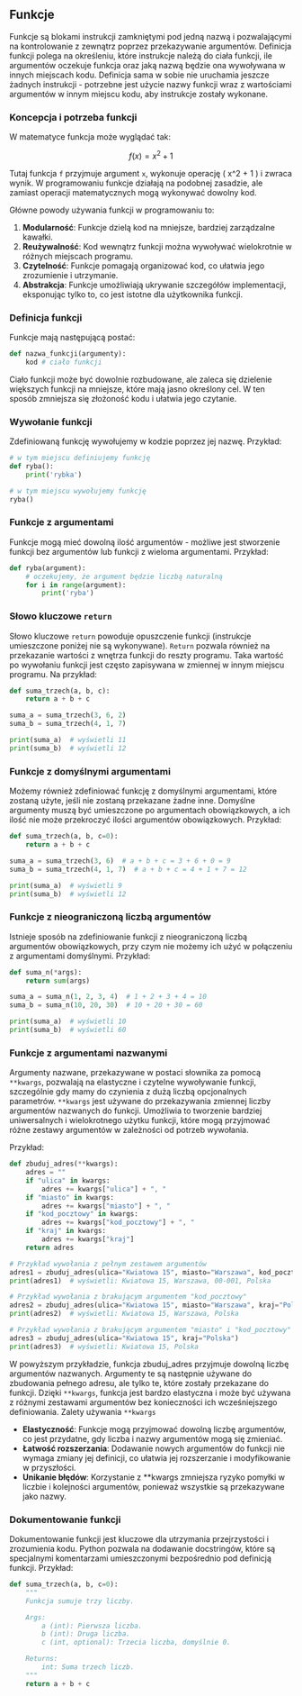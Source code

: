 ## Funkcje

Funkcje są blokami instrukcji zamkniętymi pod jedną nazwą i pozwalającymi na kontrolowanie z zewnątrz poprzez przekazywanie argumentów. Definicja funkcji polega na określeniu, które instrukcje należą do ciała funkcji, ile argumentów oczekuje funkcja oraz jaką nazwą będzie ona wywoływana w innych miejscach kodu. Definicja sama w sobie nie uruchamia jeszcze żadnych instrukcji - potrzebne jest użycie nazwy funkcji wraz z wartościami argumentów w innym miejscu kodu, aby instrukcje zostały wykonane.

### Koncepcja i potrzeba funkcji

W matematyce funkcja może wyglądać tak:

$$f(x) = x^2 + 1$$

Tutaj funkcja `f` przyjmuje argument `x`, wykonuje operację \( x^2 + 1 \) i zwraca wynik. W programowaniu funkcje działają na podobnej zasadzie, ale zamiast operacji matematycznych mogą wykonywać dowolny kod.

Główne powody używania funkcji w programowaniu to:

1. **Modularność**: Funkcje dzielą kod na mniejsze, bardziej zarządzalne kawałki.
2. **Reużywalność**: Kod wewnątrz funkcji można wywoływać wielokrotnie w różnych miejscach programu.
3. **Czytelność**: Funkcje pomagają organizować kod, co ułatwia jego zrozumienie i utrzymanie.
4. **Abstrakcja**: Funkcje umożliwiają ukrywanie szczegółów implementacji, eksponując tylko to, co jest istotne dla użytkownika funkcji.

### Definicja funkcji

Funkcje mają następującą postać:

```python
def nazwa_funkcji(argumenty):
    kod # ciało funkcji
```

Ciało funkcji może być dowolnie rozbudowane, ale zaleca się dzielenie większych funkcji na mniejsze, które mają jasno określony cel. W ten sposób zmniejsza się złożoność kodu i ułatwia jego czytanie.

### Wywołanie funkcji

Zdefiniowaną funkcję wywołujemy w kodzie poprzez jej nazwę. Przykład:

```python
# w tym miejscu definiujemy funkcję
def ryba():
    print('rybka')

# w tym miejscu wywołujemy funkcję
ryba()
```

### Funkcje z argumentami

Funkcje mogą mieć dowolną ilość argumentów - możliwe jest stworzenie funkcji bez argumentów lub funkcji z wieloma argumentami. Przykład:

```python
def ryba(argument):
    # oczekujemy, że argument będzie liczbą naturalną
    for i in range(argument):
        print('ryba')
```

### Słowo kluczowe `return`

Słowo kluczowe `return` powoduje opuszczenie funkcji (instrukcje umieszczone poniżej nie są wykonywane). `Return` pozwala również na przekazanie wartości z wnętrza funkcji do reszty programu. Taka wartość po wywołaniu funkcji jest często zapisywana w zmiennej w innym miejscu programu. Na przykład:

```python
def suma_trzech(a, b, c):
    return a + b + c

suma_a = suma_trzech(3, 6, 2)
suma_b = suma_trzech(4, 1, 7)

print(suma_a)  # wyświetli 11
print(suma_b)  # wyświetli 12
```

### Funkcje z domyślnymi argumentami

Możemy również zdefiniować funkcję z domyślnymi argumentami, które zostaną użyte, jeśli nie zostaną przekazane żadne inne. Domyślne argumenty muszą być umieszczone po argumentach obowiązkowych, a ich ilość nie może przekroczyć ilości argumentów obowiązkowych. Przykład:

```python
def suma_trzech(a, b, c=0):
    return a + b + c

suma_a = suma_trzech(3, 6)  # a + b + c = 3 + 6 + 0 = 9
suma_b = suma_trzech(4, 1, 7)  # a + b + c = 4 + 1 + 7 = 12

print(suma_a)  # wyświetli 9
print(suma_b)  # wyświetli 12
```

### Funkcje z nieograniczoną liczbą argumentów

Istnieje sposób na zdefiniowanie funkcji z nieograniczoną liczbą argumentów obowiązkowych, przy czym nie możemy ich użyć w połączeniu z argumentami domyślnymi. Przykład:

```python
def suma_n(*args):
    return sum(args)

suma_a = suma_n(1, 2, 3, 4)  # 1 + 2 + 3 + 4 = 10
suma_b = suma_n(10, 20, 30)  # 10 + 20 + 30 = 60

print(suma_a)  # wyświetli 10
print(suma_b)  # wyświetli 60
```

### Funkcje z argumentami nazwanymi

Argumenty nazwane, przekazywane w postaci słownika za pomocą `**kwargs`, pozwalają na elastyczne i czytelne wywoływanie funkcji, szczególnie gdy mamy do czynienia z dużą liczbą opcjonalnych parametrów. `**kwargs` jest używane do przekazywania zmiennej liczby argumentów nazwanych do funkcji. Umożliwia to tworzenie bardziej uniwersalnych i wielokrotnego użytku funkcji, które mogą przyjmować różne zestawy argumentów w zależności od potrzeb wywołania.

Przykład:

```python
def zbuduj_adres(**kwargs):
    adres = ""
    if "ulica" in kwargs:
        adres += kwargs["ulica"] + ", "
    if "miasto" in kwargs:
        adres += kwargs["miasto"] + ", "
    if "kod_pocztowy" in kwargs:
        adres += kwargs["kod_pocztowy"] + ", "
    if "kraj" in kwargs:
        adres += kwargs["kraj"]
    return adres

# Przykład wywołania z pełnym zestawem argumentów
adres1 = zbuduj_adres(ulica="Kwiatowa 15", miasto="Warszawa", kod_pocztowy="00-001", kraj="Polska")
print(adres1)  # wyświetli: Kwiatowa 15, Warszawa, 00-001, Polska

# Przykład wywołania z brakującym argumentem "kod_pocztowy"
adres2 = zbuduj_adres(ulica="Kwiatowa 15", miasto="Warszawa", kraj="Polska")
print(adres2)  # wyświetli: Kwiatowa 15, Warszawa, Polska

# Przykład wywołania z brakującym argumentem "miasto" i "kod_pocztowy"
adres3 = zbuduj_adres(ulica="Kwiatowa 15", kraj="Polska")
print(adres3)  # wyświetli: Kwiatowa 15, Polska
```

W powyższym przykładzie, funkcja zbuduj_adres przyjmuje dowolną liczbę argumentów nazwanych. Argumenty te są następnie używane do zbudowania pełnego adresu, ale tylko te, które zostały przekazane do funkcji. Dzięki `**kwargs`, funkcja jest bardzo elastyczna i może być używana z różnymi zestawami argumentów bez konieczności ich wcześniejszego definiowania.
Zalety używania `**kwargs`

- **Elastyczność**: Funkcje mogą przyjmować dowolną liczbę argumentów, co jest przydatne, gdy liczba i nazwy argumentów mogą się zmieniać.
- **Łatwość rozszerzania**: Dodawanie nowych argumentów do funkcji nie wymaga zmiany jej definicji, co ułatwia jej rozszerzanie i modyfikowanie w przyszłości.
- **Unikanie błędów**: Korzystanie z **kwargs zmniejsza ryzyko pomyłki w liczbie i kolejności argumentów, ponieważ wszystkie są przekazywane jako nazwy.

### Dokumentowanie funkcji

Dokumentowanie funkcji jest kluczowe dla utrzymania przejrzystości i zrozumienia kodu. Python pozwala na dodawanie docstringów, które są specjalnymi komentarzami umieszczonymi bezpośrednio pod definicją funkcji. Przykład:

```python
def suma_trzech(a, b, c=0):
    """
    Funkcja sumuje trzy liczby.

    Args:
        a (int): Pierwsza liczba.
        b (int): Druga liczba.
        c (int, optional): Trzecia liczba, domyślnie 0.

    Returns:
        int: Suma trzech liczb.
    """
    return a + b + c
```
